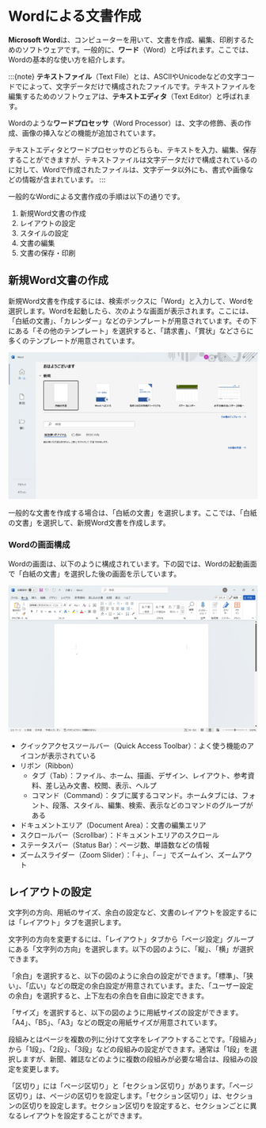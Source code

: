 # Wordによる文書作成

**Microsoft Word**は、コンピューターを用いて、文書を作成、編集、印刷するためのソフトウェアです。一般的に、**ワード**（Word）と呼ばれます。ここでは、Wordの基本的な使い方を紹介します。

:::{note}
**テキストファイル**（Text File）とは、ASCIIやUnicodeなどの文字コードでによって、文字データだけで構成されたファイルです。テキストファイルを編集するためのソフトウェアは、**テキストエディタ**（Text Editor）と呼ばれます。

Wordのような**ワードプロセッサ**（Word Processor）は、文字の修飾、表の作成、画像の挿入などの機能が追加されています。

テキストエディタとワードプロセッサのどちらも、テキストを入力、編集、保存することができますが、テキストファイルは文字データだけで構成されているのに対して、Wordで作成されたファイルは、文字データ以外にも、書式や画像などの情報が含まれています。
:::

一般的なWordによる文書作成の手順は以下の通りです。

1. 新規Word文書の作成
2. レイアウトの設定
3. スタイルの設定
4. 文書の編集
5. 文書の保存・印刷

## 新規Word文書の作成

新規Word文書を作成するには、検索ボックスに「Word」と入力して、Wordを選択します。Wordを起動したら、次のような画面が表示されます。ここには、「白紙の文書」、「カレンダー」などのテンプレートが用意されています。その下にある「その他のテンプレート」を選択すると、「請求書」、「賞状」などさらに多くのテンプレートが用意されています。

![Wordの起動画面](./images/word_start.png)

一般的な文書を作成する場合は、「白紙の文書」を選択します。ここでは、「白紙の文書」を選択して、新規Word文書を作成します。

### Wordの画面構成

Wordの画面は、以下のように構成されています。下の図では、Wordの起動画面で「白紙の文書」を選択した後の画面を示しています。

![白紙の文書](./images/word_blank.png)

- クイックアクセスツールバー（Quick Access Toolbar）：よく使う機能のアイコンが表示されている
- リボン（Ribbon）
  - タブ（Tab）：ファイル、ホーム、描画、デザイン、レイアウト、参考資料、差し込み文書、校閲、表示、ヘルプ
  - コマンド（Command）：タブに属するコマンド。ホームタブには、フォント、段落、スタイル、編集、検索、表示などのコマンドのグループがある
- ドキュメントエリア（Document Area）：文書の編集エリア
- スクロールバー（Scrollbar）：ドキュメントエリアのスクロール
- ステータスバー（Status Bar）：ページ数、単語数などの情報
- ズームスライダー（Zoom Slider）：「＋」、「－」でズームイン、ズームアウト

## レイアウトの設定

文字列の方向、用紙のサイズ、余白の設定など、文書のレイアウトを設定するには「レイアウト」タブを選択します。

文字列の方向を変更するには、「レイアウト」タブから「ページ設定」グループにある「文字列の方向」を選択します。以下の図のように、「縦」、「横」が選択できます。

<!-- ![文字列の方向](./images/word_layout.png) -->

「余白」を選択すると、以下の図のように余白の設定ができます。「標準」、「狭い」、「広い」などの既定の余白設定が用意されています。また、「ユーザー設定の余白」を選択すると、上下左右の余白を自由に設定できます。

<!-- ![余白の設定](./images/word_margin.png) -->

「サイズ」を選択すると、以下の図のように用紙サイズの設定ができます。「A4」、「B5」、「A3」などの既定の用紙サイズが用意されています。

<!-- ![用紙サイズの設定](./images/word_paper_size.png) -->

段組みとはページを複数の列に分けて文字をレイアウトすることです。「段組み」から「1段」、「2段」、「3段」などの段組みの設定ができます。通常は「1段」を選択しますが、新聞、雑誌などのように複数の段組みが必要な場合は、段組みの設定を変更します。

<!-- ![段組みの設定](./images/word_column.png) -->

「区切り」には「ページ区切り」と「セクション区切り」があります。「ページ区切り」は、ページの区切りを設定します。「セクション区切り」は、セクションの区切りを設定します。セクション区切りを設定すると、セクションごとに異なるレイアウトを設定することができます。